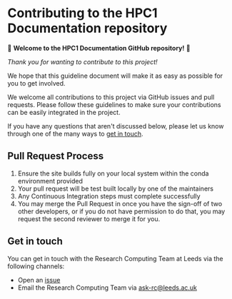 # Contributing to the HPC1 Documentation repository

:tada: **Welcome to the HPC1 Documentation GitHub repository!** :tada:

_Thank you for wanting to contribute to this project!_

We hope that this guideline document will make it as easy as possible for you to get involved.

We welcome all contributions to this project via GitHub issues and pull requests.
Please follow these guidelines to make sure your contributions can be easily integrated in the project.

If you have any questions that aren't discussed below, please let us know through one of the many ways to [get in touch](#get-in-touch).

## Pull Request Process

1. Ensure the site builds fully on your local system within the conda environment provided
2. Your pull request will be test built locally by one of the maintainers
3. Any Continuous Integration steps must complete successfully
4. You may merge the Pull Request in once you have the sign-off of two other developers, or if you
   do not have permission to do that, you may request the second reviewer to merge it for you.

## Get in touch

You can get in touch with the Research Computing Team at Leeds via the following channels:
- Open an [issue](https://github.com/ARCTraining/hpc1-docs/issues)
- Email the Research Computing Team via [ask-rc@leeds.ac.uk](mailto:ask-rc@leeds.ac.uk)

